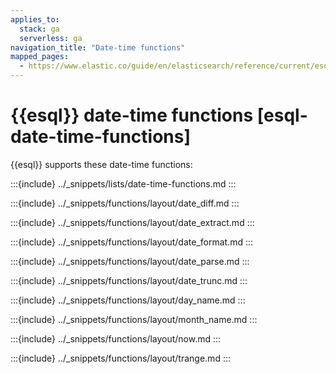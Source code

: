 ```yaml
---
applies_to:
  stack: ga
  serverless: ga
navigation_title: "Date-time functions"
mapped_pages:
  - https://www.elastic.co/guide/en/elasticsearch/reference/current/esql-functions-operators.html#esql-date-time-functions
---
```


# {{esql}} date-time functions [esql-date-time-functions]


{{esql}} supports these date-time functions:

:::{include} ../_snippets/lists/date-time-functions.md
:::


:::{include} ../_snippets/functions/layout/date_diff.md
:::

:::{include} ../_snippets/functions/layout/date_extract.md
:::

:::{include} ../_snippets/functions/layout/date_format.md
:::

:::{include} ../_snippets/functions/layout/date_parse.md
:::

:::{include} ../_snippets/functions/layout/date_trunc.md
:::

:::{include} ../_snippets/functions/layout/day_name.md
:::

:::{include} ../_snippets/functions/layout/month_name.md
:::

:::{include} ../_snippets/functions/layout/now.md
:::

:::{include} ../_snippets/functions/layout/trange.md
:::

